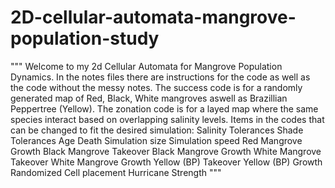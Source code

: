 # 2D-cellular-automata-mangrove-population-study

"""
Welcome to my 2d Cellular Automata for Mangrove Population Dynamics.
In the notes files there are instructions for the code as well as the code without the messy notes.
The success code is for a randomly generated map of Red, Black, White mangroves aswell as Brazillian Peppertree (Yellow).
The zonation code is for a layed map where the same species interact based on overlapping salinity levels.
Items in the codes that can be changed to fit the desired simulation:
Salinity Tolerances
Shade Tolerances
Age Death
Simulation size
Simulation speed
Red Mangrove Growth
Black Mangrove Takeover
Black Mangrove Growth
White Mangrove Takeover
White Mangrove Growth
Yellow (BP) Takeover
Yellow (BP) Growth
Randomized Cell placement
Hurricane Strength
"""
